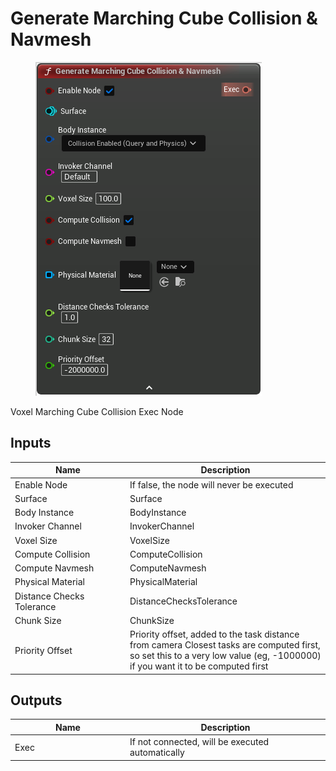 # Generate Marching Cube Collision & Navmesh

<div align="left" data-full-width="false">

<figure><img src="Generate_Marching_Cube_Collision_&_Navmesh.png" alt=""><figcaption></figcaption></figure>

</div>

Voxel Marching Cube Collision Exec Node

## Inputs

<table>
<thead><tr><th width="170">Name</th><th>Description</th></tr></thead>
<tbody>
<tr><td>Enable Node</td><td>If false, the node will never be executed</td></tr>
<tr><td>Surface</td><td>Surface</td></tr>
<tr><td>Body Instance</td><td>BodyInstance</td></tr>
<tr><td>Invoker Channel</td><td>InvokerChannel</td></tr>
<tr><td>Voxel Size</td><td>VoxelSize</td></tr>
<tr><td>Compute Collision</td><td>ComputeCollision</td></tr>
<tr><td>Compute Navmesh</td><td>ComputeNavmesh</td></tr>
<tr><td>Physical Material</td><td>PhysicalMaterial</td></tr>
<tr><td>Distance Checks Tolerance</td><td>DistanceChecksTolerance</td></tr>
<tr><td>Chunk Size</td><td>ChunkSize</td></tr>
<tr><td>Priority Offset</td><td>Priority offset, added to the task distance from camera
Closest tasks are computed first, so set this to a very low value (eg, -1000000) if you want it to be computed first</td></tr>
</tbody>
</table>

## Outputs

<table>
<thead><tr><th width="170">Name</th><th>Description</th></tr></thead>
<tbody>
<tr><td>Exec</td><td>If not connected, will be executed automatically</td></tr>
</tbody>
</table>